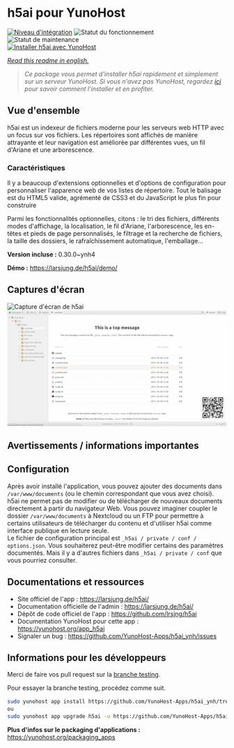 <!--
N.B.: This README was automatically generated by https://github.com/YunoHost/apps/tree/master/tools/README-generator
It shall NOT be edited by hand.
-->

# h5ai pour YunoHost

[![Niveau d'intégration](https://dash.yunohost.org/integration/h5ai.svg)](https://dash.yunohost.org/appci/app/h5ai) ![Statut du fonctionnement](https://ci-apps.yunohost.org/ci/badges/h5ai.status.svg) ![Statut de maintenance](https://ci-apps.yunohost.org/ci/badges/h5ai.maintain.svg)  
[![Installer h5ai avec YunoHost](https://install-app.yunohost.org/install-with-yunohost.svg)](https://install-app.yunohost.org/?app=h5ai)

*[Read this readme in english.](./README.md)*

> *Ce package vous permet d'installer h5ai rapidement et simplement sur un serveur YunoHost.
Si vous n'avez pas YunoHost, regardez [ici](https://yunohost.org/#/install) pour savoir comment l'installer et en profiter.*

## Vue d'ensemble

h5ai est un indexeur de fichiers moderne pour les serveurs web HTTP avec un focus sur vos fichiers. Les répertoires sont affichés de manière attrayante et leur navigation est améliorée par différentes vues, un fil d'Ariane et une arborescence.

### Caractéristiques

Il y a beaucoup d'extensions optionnelles et d'options de configuration pour personnaliser l'apparence web de vos listes de répertoire. Tout le balisage est du HTML5 valide, agrémenté de CSS3 et du JavaScript le plus fin pour construire

Parmi les fonctionnalités optionnelles, citons : le tri des fichiers, différents modes d'affichage, la localisation, le fil d'Ariane, l'arborescence, les en-têtes et pieds de page personnalisés, le filtrage et la recherche de fichiers, la taille des dossiers, le rafraîchissement automatique, l'emballage...


**Version incluse :** 0.30.0~ynh4

**Démo :** https://larsjung.de/h5ai/demo/

## Captures d'écran

![Capture d'écran de h5ai](./doc/screenshots/screenshot.jpg)
![Capture d'écran de h5ai](./doc/screenshots/h5ai-1024x540.png)

## Avertissements / informations importantes

## Configuration

Après avoir installé l'application, vous pouvez ajouter des documents dans `/var/www/documents` (ou le chemin correspondant que vous avez choisi).  
h5ai ne permet pas de modifier ou de télécharger de nouveaux documents directement à partir du navigateur Web. Vous pouvez imaginer coupler le dossier `/var/www/documents` à Nextcloud ou un FTP pour permettre à certains utilisateurs de télécharger du contenu et d'utiliser h5ai comme interface publique en lecture seule.  
Le fichier de configuration principal est `_h5ai / private / conf / options.json`. Vous souhaiterez peut-être modifier certains des paramètres documentés. Mais il y a d'autres fichiers dans `_h5ai / private / conf` que vous pourriez consulter.

## Documentations et ressources

* Site officiel de l'app : <https://larsjung.de/h5ai/>
* Documentation officielle de l'admin : <https://larsjung.de/h5ai/>
* Dépôt de code officiel de l'app : <https://github.com/lrsjng/h5ai>
* Documentation YunoHost pour cette app : <https://yunohost.org/app_h5ai>
* Signaler un bug : <https://github.com/YunoHost-Apps/h5ai_ynh/issues>

## Informations pour les développeurs

Merci de faire vos pull request sur la [branche testing](https://github.com/YunoHost-Apps/h5ai_ynh/tree/testing).

Pour essayer la branche testing, procédez comme suit.

``` bash
sudo yunohost app install https://github.com/YunoHost-Apps/h5ai_ynh/tree/testing --debug
ou
sudo yunohost app upgrade h5ai -u https://github.com/YunoHost-Apps/h5ai_ynh/tree/testing --debug
```

**Plus d'infos sur le packaging d'applications :** <https://yunohost.org/packaging_apps>

